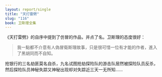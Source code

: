 ```yaml
---
layout: report/single
title: "天打雷劈"
slug: "116"
book: 卫斯理全集
---
```

《天打雷劈》的自序中提到了仿冒的作品，并点了名。卫斯理的态度很好：

>我一點都不介意有人偽冒衛斯理故事，只是很可惜一位有才能的作者，進入了黑胡同而不自知。

抢银行的三名劫匪莫名自杀，九名试图抢劫探险队的游击队居然被探险队员反杀，然后探险队员神秘失踪又神秘出现却对失踪近三天一无所知……
